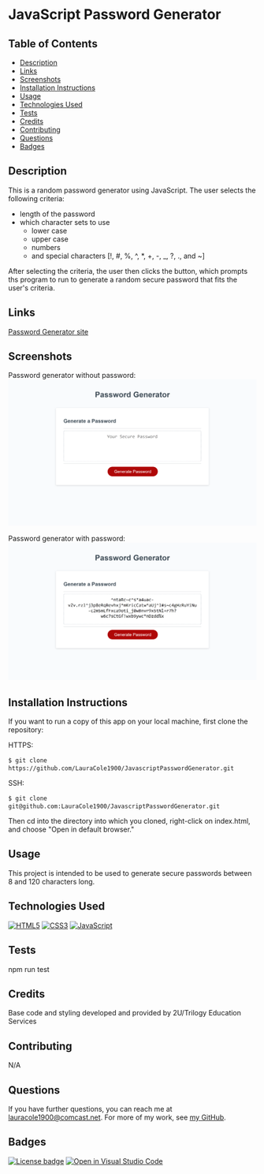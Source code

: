 # JavaScript Password Generator

## Table of Contents

* [Description](#description)
* [Links](#links)
* [Screenshots](#screenshots)
* [Installation Instructions](#installation-instructions)
* [Usage](#usage)
* [Technologies Used](#technologies-used)
* [Tests](#tests)
* [Credits](#credits)
* [Contributing](#contributing)
* [Questions](#questions)
* [Badges](#badges)

## Description

This is a random password generator using JavaScript. The user selects the following criteria: 
* length of the password
* which character sets to use
  * lower case
  * upper case
  * numbers
  * and special characters [!, #, %, ^, *, +, -, _, ?, ., and ~]

After selecting the criteria, the user then clicks the button, which prompts ths program to run to generate a random secure password that fits the user's criteria.

## Links

[Password Generator site](https://lauracole1900.github.io/JavascriptPasswordGenerator/)

## Screenshots

Password generator without password:
![PasswordGenerator screencap without password](assets/password-generator-blank-screencap.png)

Password generator with password:
![PasswordGenerator screencap with password](assets/password-generator-with-pw-screencap.png)

## Installation Instructions

If you want to run a copy of this app on your local machine, first clone the repository:

HTTPS:
```
$ git clone https://github.com/LauraCole1900/JavascriptPasswordGenerator.git
```

SSH:
```
$ git clone git@github.com:LauraCole1900/JavascriptPasswordGenerator.git
```

Then cd into the directory into which you cloned, right-click on index.html, and choose "Open in default browser."

## Usage

This project is intended to be used to generate secure passwords between 8 and 120 characters long.

## Technologies Used

[![HTML5](https://img.shields.io/badge/built%20with-HTML5-f06529)](https://developer.mozilla.org/en-US/docs/Glossary/HTML5) [![CSS3](https://img.shields.io/badge/built%20with-CSS3-2965f1)](https://developer.mozilla.org/en-US/docs/Web/CSS) [![JavaScript](https://img.shields.io/badge/built%20with-JavaScript-f0db4f)](https://developer.mozilla.org/en-US/docs/Web/JavaScript)

## Tests

npm run test

## Credits

Base code and styling developed and provided by 2U/Trilogy Education Services

## Contributing

N/A

## Questions

If you have further questions, you can reach me at lauracole1900@comcast.net. For more of my work, see [my GitHub](https://github.com/LauraCole1900).

## Badges

[![License badge](https://img.shields.io/badge/license-MIT-b80000)](./LICENSE) [![Open in Visual Studio Code](https://open.vscode.dev/badges/open-in-vscode.svg)](https://open.vscode.dev/LauraCole1900/JavascriptPasswordGenerator)